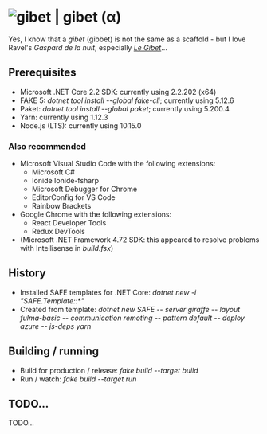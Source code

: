 # ![gibet](https://github.com/aornota/gibet/blob/master/src/resources/gibet-16x16.ico) | gibet (α)

Yes, I know that a _gibet_ (gibbet) is not the same as a scaffold - but I love Ravel's _Gaspard de la nuit_, especially _[Le Gibet](https://www.youtube.com/watch?v=yStZqSFY3C0)_...

## Prerequisites

* Microsoft .NET Core 2.2 SDK: currently using 2.2.202 (x64)
* FAKE 5: _dotnet tool install --global fake-cli_; currently using 5.12.6
* Paket: _dotnet tool install --global paket_; currently using 5.200.4
* Yarn: currently using 1.12.3
* Node.js (LTS): currently using 10.15.0

### Also recommended

* Microsoft Visual Studio Code with the following extensions:
    * Microsoft C#
    * Ionide Ionide-fsharp
    * Microsoft Debugger for Chrome
    * EditorConfig for VS Code
    * Rainbow Brackets
* Google Chrome with the following extensions:
    * React Developer Tools
    * Redux DevTools
* (Microsoft .NET Framework 4.72 SDK: this appeared to resolve problems with Intellisense in _build.fsx_)

## History

* Installed SAFE templates for .NET Core: _dotnet new -i "SAFE.Template::*"_
* Created from template: _dotnet new SAFE -- server giraffe -- layout fulma-basic -- communication remoting -- pattern default -- deploy azure -- js-deps yarn_

## Building / running

* Build for production / release: _fake build --target build_
* Run / watch: _fake build --target run_

## TODO...

TODO...
